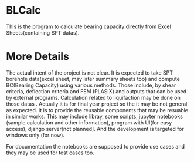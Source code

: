 BLCalc
==========
This is the program to calculate bearing capacity directly from Excel Sheets(containing SPT datas).

More Details
==========
The actual intent of the project is not clear. It is expected to take SPT borehole data(excel sheet, may later summary sheets too) and compute BC(Bearing Capacity) using various methods. Those include, by shear criteria, deflection criteria and FEM (PLASIX) and outputs that can be used by external programs. Calculation related to liquifaction may be done on those datas . Actually it is for final year project so the it may be not general as expected. It is to provide the reusable components that may be resuable in similar works. This may include libray, some scripts, jupyter notebooks (sample calculation and other information), program with UI(for easy access), django server[not planned]. And the development is targeted for windows only (for now).

For documentation the notebooks are supposed to provide use cases and they may be used for test cases too.
